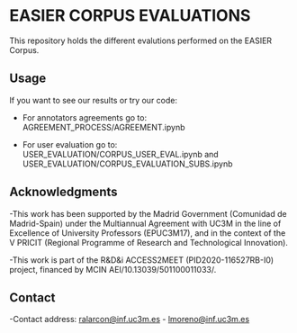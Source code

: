 # EASIER CORPUS EVALUATIONS

This repository holds the different evalutions performed on the EASIER Corpus.

## Usage
If you want to see our results or try our code:
- For annotators agreements go to: AGREEMENT_PROCESS/AGREEMENT.ipynb

- For user evaluation go to: USER_EVALUATION/CORPUS_USER_EVAL.ipynb and USER_EVALUATION/CORPUS_EVALUATION_SUBS.ipynb

## Acknowledgments
-This work has been supported by the Madrid Government (Comunidad de Madrid-Spain) under the Multiannual Agreement with UC3M in the line of Excellence of University Professors (EPUC3M17), and in the context of the V PRICIT (Regional Programme of Research and Technological Innovation).

-This work is part of the R&D&i ACCESS2MEET (PID2020-116527RB-I0) project, financed by MCIN AEI/10.13039/501100011033/.

## Contact
-Contact address: ralarcon@inf.uc3m.es - lmoreno@inf.uc3m.es
